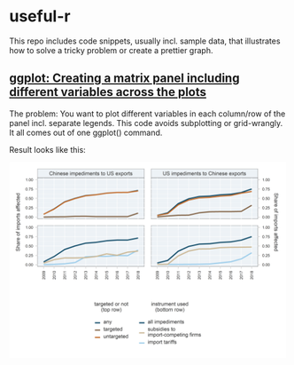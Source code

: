 # useful-r
This repo includes code snippets, usually incl. sample data, that illustrates how to solve a tricky problem or create a prettier graph.


## [ggplot: Creating a matrix panel including different variables across the plots](https://github.com/global-trade-alert/useful-r/tree/master/ggplot-panel)
The problem: 
You want to plot different variables in each column/row of the panel incl. separate legends. This code avoids subplotting or grid-wrangly. It all comes out of one ggplot() command.

Result looks like this:

<img src="https://github.com/global-trade-alert/useful-r/blob/master/ggplot-panel/ggplot-mulitvariate-panel.png" width="500">
